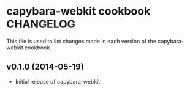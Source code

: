 # capybara-webkit cookbook CHANGELOG
This file is used to list changes made in each version of the capybara-webkit cookbook.

## v0.1.0 (2014-05-19)
- Initial release of capybara-webkit
